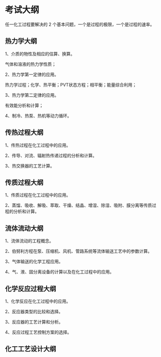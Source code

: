 # 考试大纲
任一化工过程要解决的 2 个基本问题，一个是过程的极限，一个是过程的速率。

## 热力学大纲

1、介质的物性及相应的估算、换算。

气体和溶液的热力学性质；

2、热力学第一定律的应用。

热力学过程；化学、热平衡；PVT状态方程；相平衡；能量综合利用；

3、热力学第二定律的应用。

有效能分析和计算；

4、制冷、热泵、热机等动力循环。

## 传热过程大纲

1、传热过程在化工过程中的应用。

2、传导、对流、辐射热传递过程的分析和计算。

3、热交换器的工艺计算。

## 传质过程大纲

1、传质过程在化工过程中的应用。

2、蒸馏、吸收、解吸、萃取、干燥、结晶、增湿、除湿、吸附、膜分离等传质过程的分析和计算。

## 流体流动大纲

1、流体流动的工程概念。

2、伯努利方程在泵、压缩机、风机、管路系统等流体输送工艺中的参数计算。

3、气体输送的化学工程应用。

4、气、液、固分离设备的计算以及在化工过程中的应用。

## 化学反应过程大纲

1、化学反应在化工过程中的应用。

2、反应器类型的比较和选择。

3、反应器的工艺计算和分析。

4、反应过程工艺控制方案的选择。

## 化工工艺设计大纲

